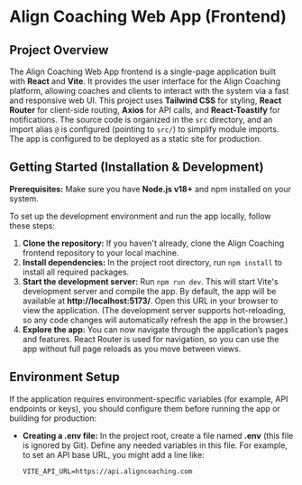 # Align Coaching Web App (Frontend)

## Project Overview

The Align Coaching Web App frontend is a single-page application built with **React** and **Vite**. It provides the user interface for the Align Coaching platform, allowing coaches and clients to interact with the system via a fast and responsive web UI. This project uses **Tailwind CSS** for styling, **React Router** for client-side routing, **Axios** for API calls, and **React-Toastify** for notifications. The source code is organized in the `src` directory, and an import alias `@` is configured (pointing to `src/`) to simplify module imports. The app is configured to be deployed as a static site for production.

## Getting Started (Installation & Development)

**Prerequisites:** Make sure you have **Node.js v18+** and npm installed on your system.

To set up the development environment and run the app locally, follow these steps:

1. **Clone the repository:** If you haven't already, clone the Align Coaching frontend repository to your local machine.
2. **Install dependencies:** In the project root directory, run `npm install` to install all required packages.
3. **Start the development server:** Run `npm run dev`. This will start Vite's development server and compile the app. By default, the app will be available at **http://localhost:5173/**. Open this URL in your browser to view the application. (The development server supports hot-reloading, so any code changes will automatically refresh the app in the browser.)
4. **Explore the app:** You can now navigate through the application’s pages and features. React Router is used for navigation, so you can use the app without full page reloads as you move between views.

## Environment Setup

If the application requires environment-specific variables (for example, API endpoints or keys), you should configure them before running the app or building for production:

- **Creating a .env file:** In the project root, create a file named **.env** (this file is ignored by Git). Define any needed variables in this file. For example, to set an API base URL, you might add a line like:<br>
  ```text
  VITE_API_URL=https://api.aligncoaching.com
